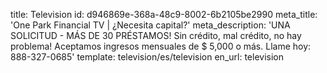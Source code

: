 title: Television
id: d946869e-368a-48c9-8002-6b2105be2990
meta_title: 'One Park Financial TV | ¿Necesita capital?'
meta_description: 'UNA SOLICITUD - MÁS DE 30 PRÉSTAMOS! Sin crédito, mal crédito, no hay problema! Aceptamos ingresos mensuales de $ 5,000 o más. Llame hoy: 888-327-0685'
template: television/es/television
en_url: television